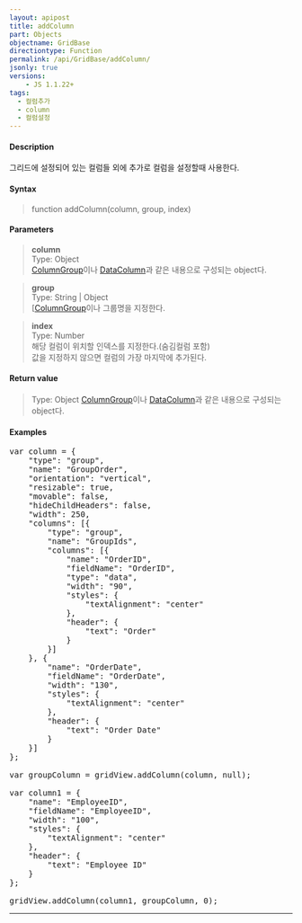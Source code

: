 ```yaml
---
layout: apipost
title: addColumn
part: Objects
objectname: GridBase
directiontype: Function
permalink: /api/GridBase/addColumn/
jsonly: true
versions:
    - JS 1.1.22+
tags:
  - 컬럼추가
  - column
  - 컬럼설정
---
```


#### Description

 그리드에 설정되어 있는 컬럼들 외에 추가로 컬럼을 설정할때 사용한다.    
 

#### Syntax

> function addColumn(column, group, index)

#### Parameters

> **column**  
> Type: Object   
> [ColumnGroup](/api/types/ColumnGroup/)이나 [DataColumn](/api/types/DataColumn/)과 같은 내용으로 구성되는 object다.  

> **group**  
> Type: String | Object   
> [[ColumnGroup](/api/types/ColumnGroup/)이나 그룹명을 지정한다.  

> **index**  
> Type: Number   
> 해당 컬럼이 위치할 인덱스를 지정한다.(숨김컬럼 포함)     
> 값을 지정하지 않으면 컬럼의 가장 마지막에 추가된다.  

#### Return value

> Type: Object
> [ColumnGroup](/api/types/ColumnGroup/)이나 [DataColumn](/api/types/DataColumn/)과 같은 내용으로 구성되는 object다.  

#### Examples 

<pre class="prettyprint">
var column = {
    "type": "group",
    "name": "GroupOrder",
    "orientation": "vertical",
    "resizable": true,
    "movable": false,
    "hideChildHeaders": false,
    "width": 250,
    "columns": [{
        "type": "group",
        "name": "GroupIds",
        "columns": [{
            "name": "OrderID",
            "fieldName": "OrderID",
            "type": "data",
            "width": "90",
            "styles": {
                "textAlignment": "center"
            },
            "header": {
                "text": "Order"
            }
        }]
    }, {
        "name": "OrderDate",
        "fieldName": "OrderDate",
        "width": "130",
        "styles": {
            "textAlignment": "center"
        },
        "header": {
            "text": "Order Date"
        }
    }]
};

var groupColumn = gridView.addColumn(column, null);

var column1 = {
    "name": "EmployeeID",
    "fieldName": "EmployeeID",
    "width": "100",
    "styles": {
        "textAlignment": "center"
    },
    "header": {
        "text": "Employee ID"
    }
};

gridView.addColumn(column1, groupColumn, 0);
</pre>

---
